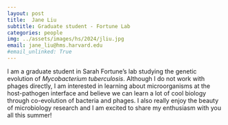 ```yaml
---
layout: post
title:  Jane Liu
subtitle: Graduate student - Fortune Lab
categories: people
img: ../assets/images/hs/2024/jliu.jpg
email: jane_liu@hms.harvard.edu
#email_unlinked: True
---
```


I am a graduate student in Sarah Fortune’s lab studying the genetic evolution of *Mycobacterium tuberculosis*. Although I do not work with phages directly, I am interested in learning about microorganisms at the host-pathogen interface and believe we can learn a lot of cool biology through co-evolution of bacteria and phages. I also really enjoy the beauty of microbiology research and I am excited to share my enthusiasm with you all this summer!
